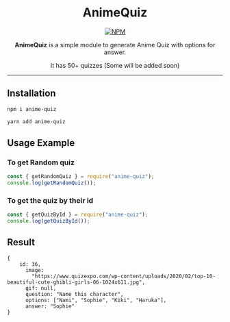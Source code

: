 <div align=center>

# AnimeQuiz

[![NPM](https://img.shields.io/badge/Available%20On-NPM-lightgrey.svg?logo=npm&logoColor=339933&labelColor=white&style=flat-square)](https://npmjs.com/package/anime-quiz)

**AnimeQuiz** is a simple module to generate Anime Quiz with options for answer.

It has 50+ quizzes (Some will be added soon)


</div>

---

## Installation

```sh
npm i anime-quiz

yarn add anime-quiz
```

## Usage Example

### To get Random quiz

```js
const { getRandomQuiz } = require("anime-quiz");
console.log(getRandomQuiz());
```

### To get the quiz by their id

```js
const { getQuizById } = require("anime-quiz");
console.log(getQuizById());
```

## Result

```
{
    id: 36,
      image:
        "https://www.quizexpo.com/wp-content/uploads/2020/02/top-10-beautiful-cute-ghibli-girls-06-1024x611.jpg",
      gif: null,
      question: "Name this character",
      options: ["Nami", "Sophie", "Kiki", "Haruka"],
      answer: "Sophie"
}

```
